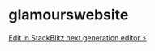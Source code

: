 # glamourswebsite

[Edit in StackBlitz next generation editor ⚡️](https://stackblitz.com/~/github.com/wacoachrusso/glamourswebsite)